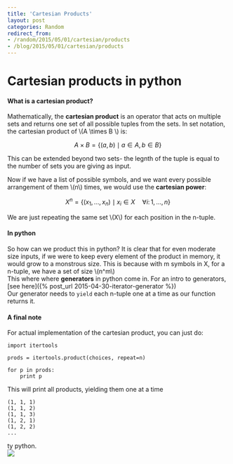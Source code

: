 ```yaml
---
title: 'Cartesian Products'
layout: post
categories: Random
redirect_from:
- /random/2015/05/01/cartesian/products
- /blog/2015/05/01/cartesian/products
---
```


# Cartesian products in python

#### What is a cartesian product? 

Mathematically, the **cartesian product** is an operator that acts on multiple sets and returns one set of all possible tuples from the sets. In set notation, the cartesian product of \\(A \times B \\) is:

$$
  A \times B = \{(a, b) \mid a \in A, b \in B\}
$$

This can be extended beyond two sets- the legnth of the tuple is equal to the number of sets you are giving as input.

Now if we have a list of possible symbols, and we want every possible arrangement of them \\(n\\) times, we would use the **cartesian power**:

$$
  X^{n} = \{(x_1, ... , x_n) \mid x_i \in X \quad \forall i \colon 1, ..., n \}
$$

We are just repeating the same set \\(X\\) for each position in the n-tuple.

#### In python

So how can we product this in python? 
It is clear that for even moderate size inputs, if we were to keep every element of the product in memory, it would grow to a monstrous size. 
This is because with m symbols in X, for a n-tuple, we have a set of size \\(n^m\\)  
This where where **generators** in python come in. For an intro to generators, [see here]({% post_url 2015-04-30-iterator-generator %})  
Our generator needs to `yield` each n-tuple one at a time as our function returns it.

#### A final note

For actual implementation of the cartesian product, you can just do:

    import itertools

    prods = itertools.product(choices, repeat=n)

    for p in prods:
        print p


This will print all products, yielding them one at a time

    (1, 1, 1)
    (1, 1, 2)
    (1, 1, 3)
    (1, 2, 1)
    (1, 2, 2)
    ...

ty python.  
![](http://imgs.xkcd.com/comics/python.png)
